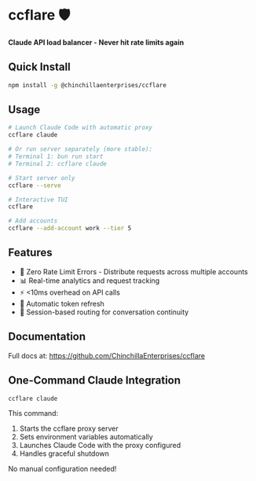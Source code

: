 # ccflare 🛡️

**Claude API load balancer - Never hit rate limits again**

## Quick Install

```bash
npm install -g @chinchillaenterprises/ccflare
```

## Usage

```bash
# Launch Claude Code with automatic proxy
ccflare claude

# Or run server separately (more stable):
# Terminal 1: bun run start
# Terminal 2: ccflare claude

# Start server only
ccflare --serve

# Interactive TUI
ccflare

# Add accounts
ccflare --add-account work --tier 5
```

## Features

- 🚀 Zero Rate Limit Errors - Distribute requests across multiple accounts
- 📊 Real-time analytics and request tracking
- ⚡ <10ms overhead on API calls
- 🔄 Automatic token refresh
- 🎯 Session-based routing for conversation continuity

## Documentation

Full docs at: https://github.com/ChinchillaEnterprises/ccflare

## One-Command Claude Integration

```bash
ccflare claude
```

This command:
1. Starts the ccflare proxy server
2. Sets environment variables automatically
3. Launches Claude Code with the proxy configured
4. Handles graceful shutdown

No manual configuration needed!
